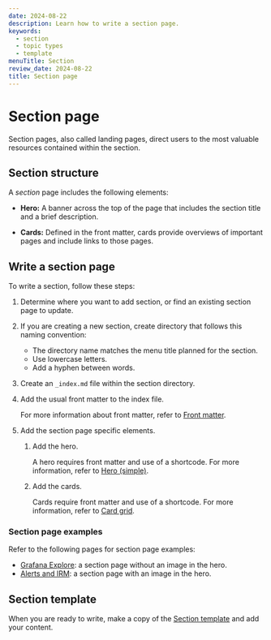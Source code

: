 ```yaml
---
date: 2024-08-22
description: Learn how to write a section page.
keywords:
  - section
  - topic types
  - template
menuTitle: Section
review_date: 2024-08-22
title: Section page
---
```


# Section page

Section pages, also called landing pages, direct users to the most valuable resources contained within the section.

## Section structure

A _section_ page includes the following elements:

- **Hero:** A banner across the top of the page that includes the section title and a brief description.

- **Cards:** Defined in the front matter, cards provide overviews of important pages and include links to those pages.

## Write a section page

To write a section, follow these steps:

1. Determine where you want to add section, or find an existing section page to update.
1. If you are creating a new section, create directory that follows this naming convention:

   - The directory name matches the menu title planned for the section.
   - Use lowercase letters.
   - Add a hyphen between words.

1. Create an `_index.md` file within the section directory.
1. Add the usual front matter to the index file.

   For more information about front matter, refer to [Front matter](https://grafana.com/docs/writers-toolkit/write/front-matter/).

1. Add the section page specific elements.

   1. Add the hero.

      A hero requires front matter and use of a shortcode.
      For more information, refer to [Hero (simple)](https://grafana.com/docs/writers-toolkit/write/shortcodes/#hero-simple).

   1. Add the cards.

      Cards require front matter and use of a shortcode.
      For more information, refer to [Card grid](https://grafana.com/docs/writers-toolkit/write/shortcodes/#card-grid).

### Section page examples

Refer to the following pages for section page examples:

- [Grafana Explore](https://grafana.com/docs/grafana/latest/explore/): a section page without an image in the hero.
- [Alerts and IRM](https://grafana.com/docs/grafana-cloud/alerting-and-irm/): a section page with an image in the hero.

## Section template

When you are ready to write, make a copy of the [Section template](https://github.com/grafana/writers-toolkit/blob/main/docs/static/templates/section-template.md) and add your content.
